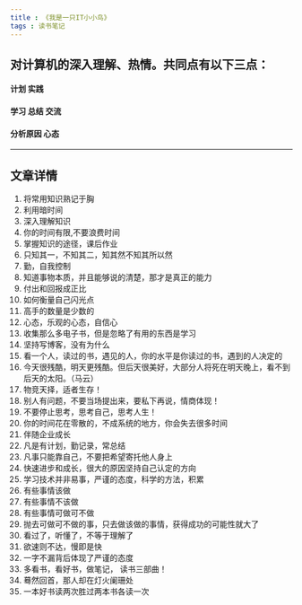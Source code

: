 ```yaml
---
title : 《我是一只IT小小鸟》 
tags : 读书笔记
---
```

## 对计算机的深入理解、热情。共同点有以下三点：
#### 计划 实践
#### 学习 总结 交流
#### 分析原因 心态
---
## 文章详情
1. 将常用知识熟记于胸
2. 利用暗时间
3. 深入理解知识
4. 你的时间有限,不要浪费时间
5. 掌握知识的途径，课后作业
6. 只知其一，不知其二，知其然不知其所以然
7. 勤，自我控制
8. 知道事物本质，并且能够说的清楚，那才是真正的能力
9. 付出和回报成正比
10. 如何衡量自己闪光点
11. 高手的数量是少数的
12. 心态，乐观的心态，自信心
13. 收集那么多电子书，但是忽略了有用的东西是学习
14. 坚持写博客，没有为什么
15. 看一个人，读过的书，遇见的人，你的水平是你读过的书，遇到的人决定的
16. 今天很残酷，明天更残酷。但后天很美好，大部分人将死在明天晚上，看不到后天的太阳。（马云）
17. 物竞天择，适者生存！
18. 别人有问题，不要当场提出来，要私下再说，情商体现！
19. 不要停止思考，思考自己，思考人生！
20. 你的时间花在零散的，不成系统的地方，你会失去很多时间
21. 伴随企业成长
22. 凡是有计划，勤记录，常总结
23. 凡事只能靠自己，不要把希望寄托他人身上
24. 快速进步和成长，很大的原因坚持自己认定的方向
25. 学习技术并非易事，严谨的态度，科学的方法，积累
26. 有些事情该做
26. 有些事情不该做
26. 有些事情可做可不做
26. 抛去可做可不做的事，只去做该做的事情，获得成功的可能性就大了
27. 看过了，听懂了，不等于理解了
28. 欲速则不达，慢即是快
29. 一字不漏背后体现了严谨的态度
30. 多看书，看好书，做笔记，	读书三部曲！
31. 蓦然回首，那人却在灯火阑珊处
32. 一本好书读两次胜过两本书各读一次
